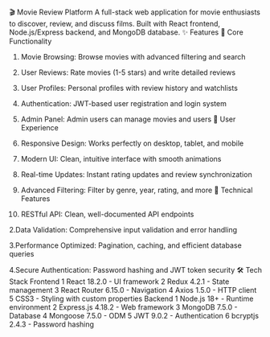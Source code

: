 🎬 Movie Review Platform
A full-stack web application for movie enthusiasts to discover, review, and discuss films. Built with React frontend, Node.js/Express backend, and MongoDB database.
✨ Features
🎯 Core Functionality
   1. Movie Browsing: Browse movies with advanced filtering and search

   2. User Reviews: Rate movies (1-5 stars) and write detailed reviews

   3. User Profiles: Personal profiles with review history and watchlists

   4. Authentication: JWT-based user registration and login system

   5. Admin Panel: Admin users can manage movies and users
🎨 User Experience
   1. Responsive Design: Works perfectly on desktop, tablet, and mobile

   2. Modern UI: Clean, intuitive interface with smooth animations

   3. Real-time Updates: Instant rating updates and review synchronization

   4. Advanced Filtering: Filter by genre, year, rating, and more
🔧 Technical Features
   1. RESTful API: Clean, well-documented API endpoints

   2.Data Validation: Comprehensive input validation and error handling

   3.Performance Optimized: Pagination, caching, and efficient database queries

   4.Secure Authentication: Password hashing and JWT token security
 🛠️ Tech Stack
    Frontend
      1 React 18.2.0 - UI framework
      2 Redux 4.2.1 - State management
      3 React Router 6.15.0 - Navigation
      4 Axios 1.5.0 - HTTP client
      5 CSS3 - Styling with custom properties
    Backend
      1 Node.js 18+ - Runtime environment
      2 Express.js 4.18.2 - Web framework
      3 MongoDB 7.5.0 - Database
      4 Mongoose 7.5.0 - ODM
      5 JWT 9.0.2 - Authentication
      6 bcryptjs 2.4.3 - Password hashing
